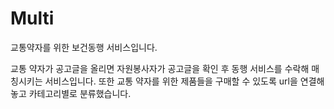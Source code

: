 # Multi
교통약자를 위한 보건동행 서비스입니다.

교통 약자가 공고글을 올리면 자원봉사자가 공고글을 확인 후 동행 서비스를 수락해 매칭시키는 서비스입니다.
또한 교통 약자를 위한 제품들을 구매할 수 있도록 url을 연결해놓고 카테고리별로 분류했습니다.
